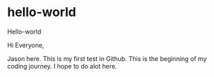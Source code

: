 # hello-world
Hello-world

Hi Everyone,

Jason here. This is my first test in Github. This is the beginning of my coding journey.
I hope to do alot here.
